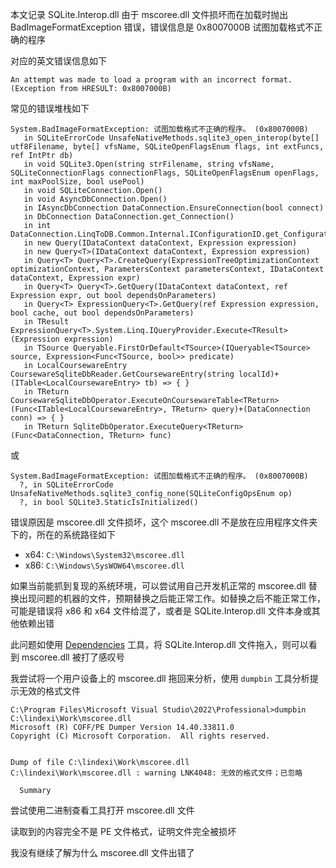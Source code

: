 本文记录 SQLite.Interop.dll 由于 mscoree.dll 文件损坏而在加载时抛出 BadImageFormatException 错误，错误信息是 0x8007000B 试图加载格式不正确的程序

<!--more-->


<!-- CreateTime:2024/09/05 07:21:42 -->

<!-- 发布 -->
<!-- 博客 -->

对应的英文错误信息如下

```
An attempt was made to load a program with an incorrect format. (Exception from HRESULT: 0x8007000B)
```

常见的错误堆栈如下

```
System.BadImageFormatException: 试图加载格式不正确的程序。 (0x8007000B)
   in SQLiteErrorCode UnsafeNativeMethods.sqlite3_open_interop(byte[] utf8Filename, byte[] vfsName, SQLiteOpenFlagsEnum flags, int extFuncs, ref IntPtr db)
   in void SQLite3.Open(string strFilename, string vfsName, SQLiteConnectionFlags connectionFlags, SQLiteOpenFlagsEnum openFlags, int maxPoolSize, bool usePool)
   in void SQLiteConnection.Open()
   in void AsyncDbConnection.Open()
   in IAsyncDbConnection DataConnection.EnsureConnection(bool connect)
   in DbConnection DataConnection.get_Connection()
   in int DataConnection.LinqToDB.Common.Internal.IConfigurationID.get_ConfigurationID()
   in new Query(IDataContext dataContext, Expression expression)
   in new Query<T>(IDataContext dataContext, Expression expression)
   in Query<T> Query<T>.CreateQuery(ExpressionTreeOptimizationContext optimizationContext, ParametersContext parametersContext, IDataContext dataContext, Expression expr)
   in Query<T> Query<T>.GetQuery(IDataContext dataContext, ref Expression expr, out bool dependsOnParameters)
   in Query<T> ExpressionQuery<T>.GetQuery(ref Expression expression, bool cache, out bool dependsOnParameters)
   in TResult ExpressionQuery<T>.System.Linq.IQueryProvider.Execute<TResult>(Expression expression)
   in TSource Queryable.FirstOrDefault<TSource>(IQueryable<TSource> source, Expression<Func<TSource, bool>> predicate)
   in LocalCoursewareEntry CoursewareSqliteDbReader.GetCoursewareEntry(string localId)+(ITable<LocalCoursewareEntry> tb) => { }
   in TReturn CoursewareSqliteDbOperator.ExecuteOnCoursewareTable<TReturn>(Func<ITable<LocalCoursewareEntry>, TReturn> query)+(DataConnection conn) => { }
   in TReturn SqliteDbOperator.ExecuteQuery<TReturn>(Func<DataConnection, TReturn> func)
```

或

```
System.BadImageFormatException: 试图加载格式不正确的程序。 (0x8007000B)
  ?, in SQLiteErrorCode UnsafeNativeMethods.sqlite3_config_none(SQLiteConfigOpsEnum op)
  ?, in bool SQLite3.StaticIsInitialized()
```

错误原因是 mscoree.dll 文件损坏，这个 mscoree.dll 不是放在应用程序文件夹下的，所在的系统路径如下

- x64: `C:\Windows\System32\mscoree.dll`
- x86: `C:\Windows\SysWOW64\mscoree.dll`

如果当前能抓到复现的系统环境，可以尝试用自己开发机正常的 mscoree.dll 替换出现问题的机器的文件，预期替换之后能正常工作。如替换之后不能正常工作，可能是错误将 x86 和 x64 文件给混了，或者是 SQLite.Interop.dll 文件本身或其他依赖出错

此问题如使用 [Dependencies](https://github.com/lucasg/Dependencies) 工具，将 SQLite.Interop.dll 文件拖入，则可以看到 mscoree.dll 被打了感叹号

我尝试将一个用户设备上的 mscoree.dll 拖回来分析，使用 `dumpbin` 工具分析提示无效的格式文件

```
C:\Program Files\Microsoft Visual Studio\2022\Professional>dumpbin C:\lindexi\Work\mscoree.dll
Microsoft (R) COFF/PE Dumper Version 14.40.33811.0
Copyright (C) Microsoft Corporation.  All rights reserved.


Dump of file C:\lindexi\Work\mscoree.dll
C:\lindexi\Work\mscoree.dll : warning LNK4048: 无效的格式文件；已忽略

  Summary
```

尝试使用二进制查看工具打开 mscoree.dll 文件

读取到的内容完全不是 PE 文件格式，证明文件完全被损坏

我没有继续了解为什么 mscoree.dll 文件出错了
